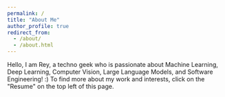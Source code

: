 ```yaml
---
permalink: /
title: "About Me"
author_profile: true
redirect_from: 
  - /about/
  - /about.html
---
```


Hello, I am Rey, a techno geek who is passionate about Machine Learning, Deep Learning, Computer Vision, Large Language Models, and Software Engineering! :) To find more about my work and interests, click on the "Resume" on the top left of this page. 


